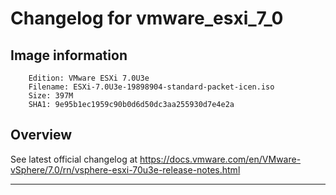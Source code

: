 # Changelog for vmware_esxi_7_0
## Image information
```
    Edition: VMware ESXi 7.0U3e
    Filename: ESXi-7.0U3e-19898904-standard-packet-icen.iso
    Size: 397M
    SHA1: 9e95b1ec1959c90b0d6d50dc3aa255930d7e4e2a
```
## Overview
See latest official changelog at https://docs.vmware.com/en/VMware-vSphere/7.0/rn/vsphere-esxi-70u3e-release-notes.html

------
